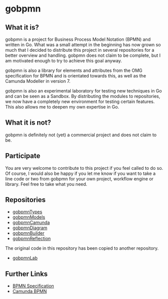 # gobpmn

## What it is?

gobpmn is a project for Business Process Model Notation (BPMN) and written in Go. What was a small attempt in the beginning has now grown so much that I decided to distribute this project in several repositories for a better overview and handling. gobpmn does not claim to be complete, but I am motivated enough to try to achieve this goal anyway.

gobpmn is also a library for elements and attributes from the OMG specification for BPMN and is orientated towards this, as well as the Camunda Modeller in version 7.

gobpmn is also an experimental laboratory for testing new techniques in Go and can be seen as a Sandbox. By distributing the modules to repositories, we now have a completely new environment for testing certain features. This also allows me to deepen my own expertise in Go.

## What it is not?

gobpmn is definitely not (yet) a commercial project and does not claim to be.

## Participate

You are very welcome to contribute to this project if you feel called to do so. Of course, I would also be happy if you let me know if you want to take a line code or two from gobpmn for your own project, workflow engine or library. Feel free to take what you need.

## Repositories

+ [gobpmnTypes](https://github.com/deemount/gobpmnTypes)
+ [gobpmnModels](https://github.com/deemount/gobpmnModels)
+ [gobpmnCamunda](https://github.com/deemount/gobpmnCamunda)
+ [gobpmnDiagram](https://github.com/deemount/gobpmnDiagram)
+ [gobpmnBuilder](https://github.com/deemount/gobpmnBuilder)
+ [gobpmnReflection](https://github.com/deemount/gobpmnReflection)

The original code in this repository has been copied to another repository.

+ [gobpmnLab](https://github.com/deemount/gobpmnLab)

## Further Links

+ [BPMN Specification](https://www.omg.org/spec/BPMN)
+ [Camunda BPMN](https://camunda.com/bpmn/)
